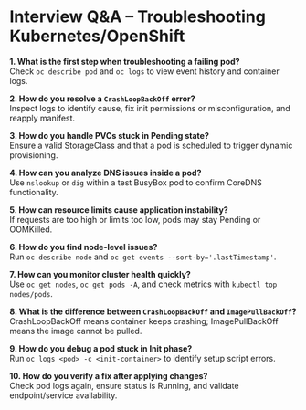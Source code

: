 # Interview Q&A – Troubleshooting Kubernetes/OpenShift

**1. What is the first step when troubleshooting a failing pod?**  
Check `oc describe pod` and `oc logs` to view event history and container logs.

**2. How do you resolve a `CrashLoopBackOff` error?**  
Inspect logs to identify cause, fix init permissions or misconfiguration, and reapply manifest.

**3. How do you handle PVCs stuck in Pending state?**  
Ensure a valid StorageClass and that a pod is scheduled to trigger dynamic provisioning.

**4. How can you analyze DNS issues inside a pod?**  
Use `nslookup` or `dig` within a test BusyBox pod to confirm CoreDNS functionality.

**5. How can resource limits cause application instability?**  
If requests are too high or limits too low, pods may stay Pending or OOMKilled.

**6. How do you find node-level issues?**  
Run `oc describe node` and `oc get events --sort-by='.lastTimestamp'`.

**7. How can you monitor cluster health quickly?**  
Use `oc get nodes`, `oc get pods -A`, and check metrics with `kubectl top nodes/pods`.

**8. What is the difference between `CrashLoopBackOff` and `ImagePullBackOff`?**  
CrashLoopBackOff means container keeps crashing; ImagePullBackOff means the image cannot be pulled.

**9. How do you debug a pod stuck in Init phase?**  
Run `oc logs <pod> -c <init-container>` to identify setup script errors.

**10. How do you verify a fix after applying changes?**  
Check pod logs again, ensure status is Running, and validate endpoint/service availability.
